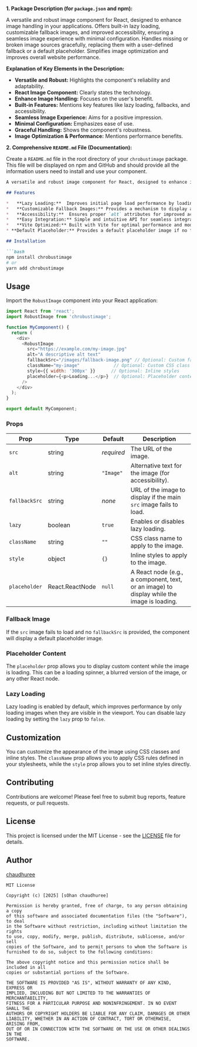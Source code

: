 **1. Package Description (for `package.json` and npm):**


A versatile and robust image component for React, designed to enhance image handling in your applications. Offers built-in lazy loading, customizable fallback images, and improved accessibility, ensuring a seamless image experience with minimal configuration.  Handles missing or broken image sources gracefully, replacing them with a user-defined fallback or a default placeholder. Simplifies image optimization and improves overall website performance.

**Explanation of Key Elements in the Description:**

*   **Versatile and Robust:** Highlights the component's reliability and adaptability.
*   **React Image Component:** Clearly states the technology.
*   **Enhance Image Handling:** Focuses on the user's benefit.
*   **Built-in Features:** Mentions key features like lazy loading, fallbacks, and accessibility.
*   **Seamless Image Experience:** Aims for a positive impression.
*   **Minimal Configuration:** Emphasizes ease of use.
*   **Graceful Handling:** Shows the component's robustness.
*   **Image Optimization & Performance:**  Mentions performance benefits.

**2. Comprehensive `README.md` File (Documentation):**

Create a `README.md` file in the root directory of your `chrobustimage` package. This file will be displayed on npm and GitHub and should provide all the information users need to install and use your component.

```markdown
A versatile and robust image component for React, designed to enhance image handling in your applications. Offers built-in lazy loading, customizable fallback images, and improved accessibility, ensuring a seamless image experience with minimal configuration. Handles missing or broken image sources gracefully, replacing them with a user-defined fallback or a default placeholder. Simplifies image optimization and improves overall website performance.

## Features

*   **Lazy Loading:**  Improves initial page load performance by loading images only when they enter the viewport.
*   **Customizable Fallback Images:** Provides a mechanism to display a placeholder image if the original image fails to load.
*   **Accessibility:**  Ensures proper `alt` attributes for improved accessibility.
*   **Easy Integration:** Simple and intuitive API for seamless integration into React projects.
*   **Vite Optimized:** Built with Vite for optimal performance and modern build tooling.
* **Default Placeholder:** Provides a default placeholder image if no fallback is specified.

## Installation

```bash
npm install chrobustimage
# or
yarn add chrobustimage
```

## Usage

Import the `RobustImage` component into your React application:

```javascript
import React from 'react';
import RobustImage from 'chrobustimage';

function MyComponent() {
  return (
    <div>
      <RobustImage
        src="https://example.com/my-image.jpg"
        alt="A descriptive alt text"
        fallbackSrc="/images/fallback-image.png" // Optional: Custom fallback image
        className="my-image"             // Optional: Custom CSS class
        style={{ width: '300px' }}      // Optional: Inline styles
        placeholder={<p>Loading...</p>}  // Optional: Placeholder content
      />
    </div>
  );
}

export default MyComponent;
```

### Props

| Prop        | Type   | Default | Description                                                                                |
| ----------- | ------ | ------- | ------------------------------------------------------------------------------------------ |
| `src`       | string | *required*| The URL of the image.                                                                    |
| `alt`       | string | `"Image"`|  Alternative text for the image (for accessibility).                                      |
| `fallbackSrc` | string | *none*  | URL of the image to display if the main `src` image fails to load.                        |
| `lazy`      | boolean| `true` |  Enables or disables lazy loading.                                                         |
| `className` | string | `""`    |  CSS class name to apply to the image.                                                    |
| `style`     | object | `{}`    |  Inline styles to apply to the image.                                                       |
| `placeholder` | React.ReactNode | `null` |  A React node (e.g., a component, text, or an image) to display while the image is loading.|

### Fallback Image

If the `src` image fails to load and no `fallbackSrc` is provided, the component will display a default placeholder image.

### Placeholder Content

The `placeholder` prop allows you to display custom content while the image is loading. This can be a loading spinner, a blurred version of the image, or any other React node.

### Lazy Loading

Lazy loading is enabled by default, which improves performance by only loading images when they are visible in the viewport. You can disable lazy loading by setting the `lazy` prop to `false`.

## Customization

You can customize the appearance of the image using CSS classes and inline styles.  The `className` prop allows you to apply CSS rules defined in your stylesheets, while the `style` prop allows you to set inline styles directly.

## Contributing

Contributions are welcome! Please feel free to submit bug reports, feature requests, or pull requests.

## License

This project is licensed under the MIT License - see the [LICENSE](LICENSE) file for details.

## Author

[chaudhuree](https://github.com/chaudhuree)

```
MIT License

Copyright (c) [2025] [sOhan chaudhuree]

Permission is hereby granted, free of charge, to any person obtaining a copy
of this software and associated documentation files (the "Software"), to deal
in the Software without restriction, including without limitation the rights
to use, copy, modify, merge, publish, distribute, sublicense, and/or sell
copies of the Software, and to permit persons to whom the Software is
furnished to do so, subject to the following conditions:

The above copyright notice and this permission notice shall be included in all
copies or substantial portions of the Software.

THE SOFTWARE IS PROVIDED "AS IS", WITHOUT WARRANTY OF ANY KIND, EXPRESS OR
IMPLIED, INCLUDING BUT NOT LIMITED TO THE WARRANTIES OF MERCHANTABILITY,
FITNESS FOR A PARTICULAR PURPOSE AND NONINFRINGEMENT. IN NO EVENT SHALL THE
AUTHORS OR COPYRIGHT HOLDERS BE LIABLE FOR ANY CLAIM, DAMAGES OR OTHER
LIABILITY, WHETHER IN AN ACTION OF CONTRACT, TORT OR OTHERWISE, ARISING FROM,
OUT OF OR IN CONNECTION WITH THE SOFTWARE OR THE USE OR OTHER DEALINGS IN THE
SOFTWARE.
```
